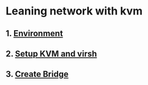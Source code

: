 # Leaning network with kvm

## 1. [Environment](./doc/environment.md)

## 2. [Setup KVM and virsh](./doc/kvm-setup.md)

## 3. [Create Bridge](./doc/create-bridge.md)